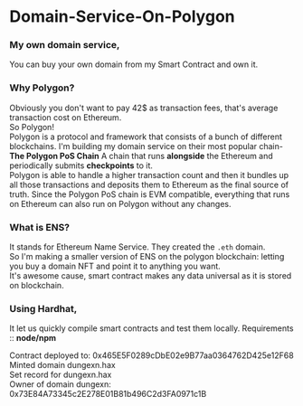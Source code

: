 # Domain-Service-On-Polygon

### My own domain service,
You can buy your own domain from my Smart Contract and own it.

### Why Polygon?
Obviously you don't want to pay 42$ as transaction fees, that's average transaction cost on Ethereum.  
So Polygon!  
Polygon is a protocol and framework that consists of a bunch of different blockchains. I'm building my domain service on their most popular chain- **The Polygon PoS Chain** A chain that runs **alongside** the Ethereum and periodically submits **checkpoints** to it.  
Polygon is able to handle a higher transaction count and then it bundles up all those transactions and deposits them to Ethereum as the final source of truth. Since the Polygon PoS chain is EVM compatible, everything that runs on Ethereum can also run on Polygon without any changes.  

### What is ENS?
It stands for Ethereum Name Service. They created the ```.eth``` domain.  
So I'm making a smaller version of ENS on the polygon blockchain: letting you buy a domain NFT and point it to anything you want.  
It's awesome cause, smart contract makes any data universal as it is stored on blockchain.  

### Using Hardhat,
It let us quickly compile smart contracts and test them locally.
Requirements :: **node/npm**

Contract deployed to: 0x465E5F0289cDbE02e9B77aa0364762D425e12F68  
Minted domain dungexn.hax  
Set record for dungexn.hax  
Owner of domain dungexn: 0x73E84A73345c2E278E01B81b496C2d3FA0971c1B

